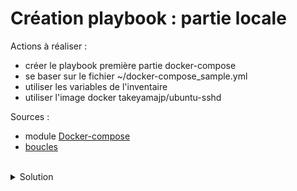 # Création playbook : partie locale

Actions à réaliser :
- créer le playbook première partie docker-compose
- se baser sur le fichier ~/docker-compose_sample.yml
- utiliser les variables de l'inventaire
- utiliser l'image docker takeyamajp/ubuntu-sshd

Sources :
- module [Docker-compose](https://docs.ansible.com/ansible/latest/collections/community/docker/docker_compose_module.html)
- [boucles](https://docs.ansible.com/ansible/latest/playbook_guide/playbooks_loops.html)

<br>

<details>

<summary>Solution</summary>

## Gestion inventaire
Créer le dossier playbook avec son fichier
```plain
mkdir -p playbook
```{{exec}}
```plain
touch playbook/main.yml
```{{exec}}

Utiliser l'éditeur pour générer le fichier playbook/main.yml
```plain
---

# Ce playbook crée un lab pour ansible ad-hoc via ansible
- name: Mise en place reseau local et des images docker
  hosts: local
  tasks:
  - name: création network
    community.docker.docker_compose:
      project_name: fablab
      definition:
        version: '3'
        networks:
          sshnet:
            driver: bridge
            ipam:
              config:
                - subnet: {{ ip_net }}
  - name: creation machines
    community.docker.docker_compose:
      project_name: fablab
      definition:
        version: '3'
        services:
          "{{ item }}"
            environment:
              - ROOT_PASSWORD="{{ root_password }}"
            image: "{{ docker_image }}"
          networks:
            sshnet:
              ipv4_address: "{{ item.ansible_host }}"
          restart: always
    with_items: "{{ groups['nodes'] }}"

```
